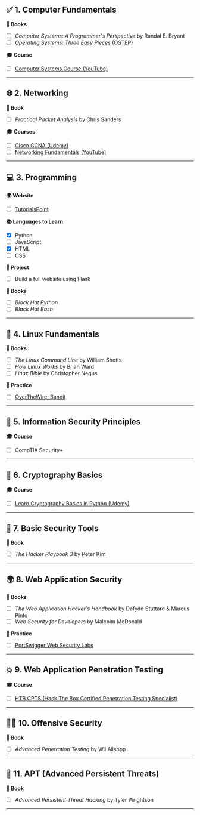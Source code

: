 ## ✅ 1. Computer Fundamentals

**📘 Books**
- [ ] *Computer Systems: A Programmer's Perspective* by Randal E. Bryant  
- [ ] [*Operating Systems: Three Easy Pieces* (OSTEP)](https://pages.cs.wisc.edu/~remzi/OSTEP/)

**🎓 Course**
- [ ] [Computer Systems Course (YouTube)](https://youtu.be/LfaMVlDaQ24?si=4KrEEG-9DS2KgV-S)

---

## 🌐 2. Networking

**📘 Book**
- [ ] *Practical Packet Analysis* by Chris Sanders

**🎓 Courses**
- [ ] [Cisco CCNA (Udemy)](https://www.udemy.com/course/cisco-ccna-icnd2-200-105-complete-course-sims-and-gns3/?couponCode=KEEPLEARNINGOCTA)
- [ ] [Networking Fundamentals (YouTube)](https://www.youtube.com/watch?v=H8W9oMNSuwo&list=PLxbwE86jKRgMpuZuLBivzlM8s2Dk5lXBQ)

---

## 💻 3. Programming

**🌍 Website**
- [ ] [TutorialsPoint](https://tutorialspoint.com)

**📚 Languages to Learn**
- [X] Python  
- [ ] JavaScript  
- [X] HTML  
- [ ] CSS  

**🧠 Project**
- [ ] Build a full website using Flask

**📘 Books**
- [ ] *Black Hat Python*  
- [ ] *Black Hat Bash*

---

## 🐧 4. Linux Fundamentals

**📘 Books**
- [ ] *The Linux Command Line* by William Shotts  
- [ ] *How Linux Works* by Brian Ward  
- [ ] *Linux Bible* by Christopher Negus  

**🧠 Practice**
- [ ] [OverTheWire: Bandit](https://overthewire.org/wargames/bandit/)

---

## 🔐 5. Information Security Principles

**🎓 Course**
- [ ] CompTIA Security+

---

## 🔢 6. Cryptography Basics

**🎓 Course**
- [ ] [Learn Cryptography Basics in Python (Udemy)](https://www.udemy.com/course/learn-cryptography-basics-in-python/?couponCode=KEEPLEARNINGOCTA)

---

## 🧰 7. Basic Security Tools

**📘 Book**
- [ ] *The Hacker Playbook 3* by Peter Kim

---

## 🌍 8. Web Application Security

**📘 Books**
- [ ] *The Web Application Hacker's Handbook* by Dafydd Stuttard & Marcus Pinto  
- [ ] *Web Security for Developers* by Malcolm McDonald  

**🧪 Practice**
- [ ] [PortSwigger Web Security Labs](https://portswigger.net/web-security/all-labs)

---

## 💥 9. Web Application Penetration Testing

**🎓 Course**
- [ ] [HTB CPTS (Hack The Box Certified Penetration Testing Specialist)](https://academy.hackthebox.com/)

---

## 🕵️‍♂️ 10. Offensive Security

**📘 Book**
- [ ] *Advanced Penetration Testing* by Wil Allsopp

---

## 🧨 11. APT (Advanced Persistent Threats)

**📘 Book**
- [ ] *Advanced Persistent Threat Hacking* by Tyler Wrightson

---

